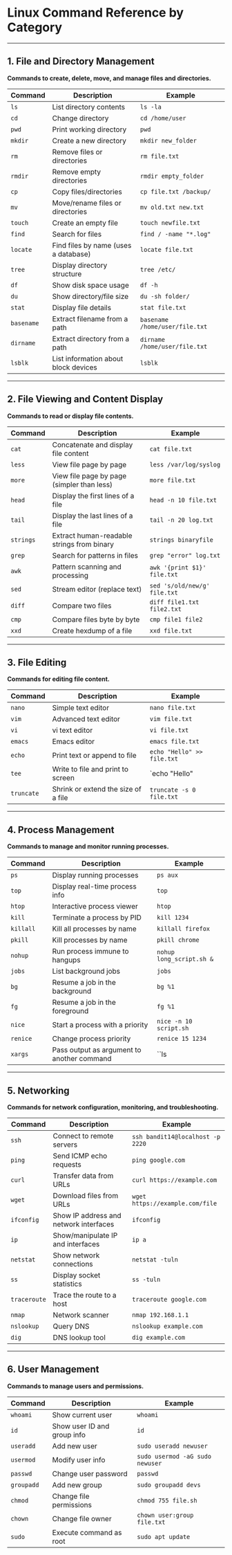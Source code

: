 
# Linux Command Reference by Category  

---

## 1. File and Directory Management  
**Commands to create, delete, move, and manage files and directories.**  

| Command   | Description                              | Example                       |
|-----------|------------------------------------------|-------------------------------|
| `ls`      | List directory contents                  | `ls -la`                      |
| `cd`      | Change directory                         | `cd /home/user`               |
| `pwd`     | Print working directory                  | `pwd`                         |
| `mkdir`   | Create a new directory                   | `mkdir new_folder`            |
| `rm`      | Remove files or directories              | `rm file.txt`                 |
| `rmdir`   | Remove empty directories                 | `rmdir empty_folder`          |
| `cp`      | Copy files/directories                   | `cp file.txt /backup/`        |
| `mv`      | Move/rename files or directories         | `mv old.txt new.txt`          |
| `touch`   | Create an empty file                     | `touch newfile.txt`           |
| `find`    | Search for files                         | `find / -name "*.log"`        |
| `locate`  | Find files by name (uses a database)     | `locate file.txt`             |
| `tree`    | Display directory structure              | `tree /etc/`                  |
| `df`      | Show disk space usage                    | `df -h`                       |
| `du`      | Show directory/file size                 | `du -sh folder/`              |
| `stat`    | Display file details                     | `stat file.txt`               |
| `basename`| Extract filename from a path             | `basename /home/user/file.txt`|
| `dirname` | Extract directory from a path            | `dirname /home/user/file.txt` |
| `lsblk`   | List information about block devices     | `lsblk`                       |

---

## 2. File Viewing and Content Display  
**Commands to read or display file contents.**  

| Command   | Description                              | Example                        |
|-----------|------------------------------------------|--------------------------------|
| `cat`     | Concatenate and display file content     | `cat file.txt`                  |
| `less`    | View file page by page                   | `less /var/log/syslog`          |
| `more`    | View file page by page (simpler than less)| `more file.txt`                 |
| `head`    | Display the first lines of a file        | `head -n 10 file.txt`           |
| `tail`    | Display the last lines of a file         | `tail -n 20 log.txt`            |
| `strings` | Extract human-readable strings from binary| `strings binaryfile`            |
| `grep`    | Search for patterns in files             | `grep "error" log.txt`          |
| `awk`     | Pattern scanning and processing          | `awk '{print $1}' file.txt`     |
| `sed`     | Stream editor (replace text)             | `sed 's/old/new/g' file.txt`    |
| `diff`    | Compare two files                        | `diff file1.txt file2.txt`      |
| `cmp`     | Compare files byte by byte               | `cmp file1 file2`               |
| `xxd`     | Create hexdump of a file                 | `xxd file.txt`                  |

---

## 3. File Editing  
**Commands for editing file content.**  

| Command   | Description                              | Example                        |
|-----------|------------------------------------------|--------------------------------|
| `nano`    | Simple text editor                       | `nano file.txt`                |
| `vim`     | Advanced text editor                     | `vim file.txt`                 |
| `vi`      | vi text editor                           | `vi file.txt`                  |
| `emacs`   | Emacs editor                             | `emacs file.txt`               |
| `echo`    | Print text or append to file             | `echo "Hello" >> file.txt`     |
| `tee`     | Write to file and print to screen        | `echo "Hello" | tee file.txt`  |
| `truncate`| Shrink or extend the size of a file      | `truncate -s 0 file.txt`       |

---

## 4. Process Management  
**Commands to manage and monitor running processes.**  

| Command   | Description                              | Example                        |
|-----------|------------------------------------------|--------------------------------|
| `ps`      | Display running processes                | `ps aux`                       |
| `top`     | Display real-time process info           | `top`                          |
| `htop`    | Interactive process viewer               | `htop`                         |
| `kill`    | Terminate a process by PID               | `kill 1234`                    |
| `killall` | Kill all processes by name               | `killall firefox`              |
| `pkill`   | Kill processes by name                   | `pkill chrome`                 |
| `nohup`   | Run process immune to hangups            | `nohup long_script.sh &`       |
| `jobs`    | List background jobs                    | `jobs`                         |
| `bg`      | Resume a job in the background           | `bg %1`                        |
| `fg`      | Resume a job in the foreground           | `fg %1`                        |
| `nice`    | Start a process with a priority          | `nice -n 10 script.sh`         |
| `renice`  | Change process priority                  | `renice 15 1234`               |
| `xargs`   | Pass output as argument to another command| ``ls | xargs rm``              |

---

## 5. Networking  
**Commands for network configuration, monitoring, and troubleshooting.**  

| Command    | Description                              | Example                         |
|------------|------------------------------------------|---------------------------------|
| `ssh`     | Connect to remote servers                  |`ssh bandit14@localhost -p 2220`|
| `ping`     | Send ICMP echo requests                  | `ping google.com`               |
| `curl`     | Transfer data from URLs                  | `curl https://example.com`      |
| `wget`     | Download files from URLs                 | `wget https://example.com/file` |
| `ifconfig` | Show IP address and network interfaces   | `ifconfig`                     |
| `ip`       | Show/manipulate IP and interfaces        | `ip a`                         |
| `netstat`  | Show network connections                 | `netstat -tuln`                |
| `ss`       | Display socket statistics                | `ss -tuln`                     |
| `traceroute`| Trace the route to a host               | `traceroute google.com`        |
| `nmap`     | Network scanner                          | `nmap 192.168.1.1`             |
| `nslookup` | Query DNS                                | `nslookup example.com`         |
| `dig`      | DNS lookup tool                          | `dig example.com`              |

---

## 6. User Management  
**Commands to manage users and permissions.**  

| Command   | Description                              | Example                        |
|-----------|------------------------------------------|--------------------------------|
| `whoami`  | Show current user                        | `whoami`                       |
| `id`      | Show user ID and group info              | `id`                           |
| `useradd` | Add new user                             | `sudo useradd newuser`         |
| `usermod` | Modify user info                         | `sudo usermod -aG sudo newuser`|
| `passwd`  | Change user password                     | `passwd`                       |
| `groupadd`| Add new group                            | `sudo groupadd devs`           |
| `chmod`   | Change file permissions                  | `chmod 755 file.sh`            |
| `chown`   | Change file owner                        | `chown user:group file.txt`    |
| `sudo`    | Execute command as root                  | `sudo apt update`              |
